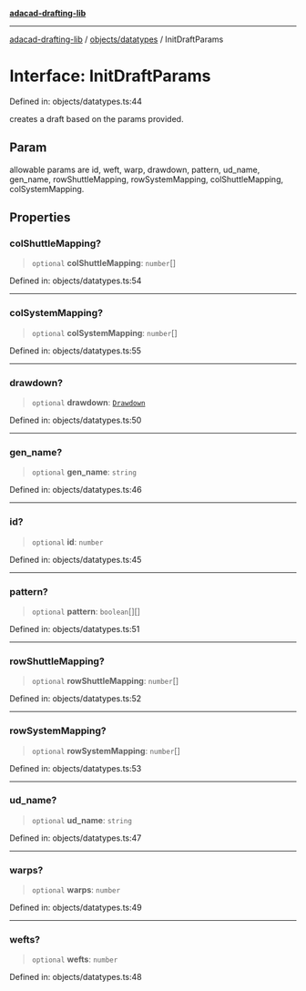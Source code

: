 [**adacad-drafting-lib**](../../../README.md)

***

[adacad-drafting-lib](../../../modules.md) / [objects/datatypes](../README.md) / InitDraftParams

# Interface: InitDraftParams

Defined in: objects/datatypes.ts:44

creates a draft based on the params provided.

## Param

allowable params are id, weft, warp, drawdown, pattern, ud_name, gen_name, rowShuttleMapping, rowSystemMapping, colShuttleMapping, colSystemMapping.

## Properties

### colShuttleMapping?

> `optional` **colShuttleMapping**: `number`[]

Defined in: objects/datatypes.ts:54

***

### colSystemMapping?

> `optional` **colSystemMapping**: `number`[]

Defined in: objects/datatypes.ts:55

***

### drawdown?

> `optional` **drawdown**: [`Drawdown`](../type-aliases/Drawdown.md)

Defined in: objects/datatypes.ts:50

***

### gen\_name?

> `optional` **gen\_name**: `string`

Defined in: objects/datatypes.ts:46

***

### id?

> `optional` **id**: `number`

Defined in: objects/datatypes.ts:45

***

### pattern?

> `optional` **pattern**: `boolean`[][]

Defined in: objects/datatypes.ts:51

***

### rowShuttleMapping?

> `optional` **rowShuttleMapping**: `number`[]

Defined in: objects/datatypes.ts:52

***

### rowSystemMapping?

> `optional` **rowSystemMapping**: `number`[]

Defined in: objects/datatypes.ts:53

***

### ud\_name?

> `optional` **ud\_name**: `string`

Defined in: objects/datatypes.ts:47

***

### warps?

> `optional` **warps**: `number`

Defined in: objects/datatypes.ts:49

***

### wefts?

> `optional` **wefts**: `number`

Defined in: objects/datatypes.ts:48
